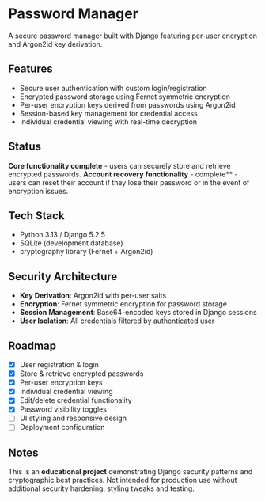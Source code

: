 # Password Manager

A secure password manager built with Django featuring per-user encryption and Argon2id key derivation.

## Features
- Secure user authentication with custom login/registration
- Encrypted password storage using Fernet symmetric encryption
- Per-user encryption keys derived from passwords using Argon2id
- Session-based key management for credential access
- Individual credential viewing with real-time decryption

## Status
**Core functionality complete** - users can securely store and retrieve encrypted passwords.
**Account recovery functionality** - complete** - users can reset their account if they lose their password or in the event of encryption issues.

## Tech Stack
- Python 3.13 / Django 5.2.5
- SQLite (development database)
- cryptography library (Fernet + Argon2id)

## Security Architecture
- **Key Derivation**: Argon2id with per-user salts
- **Encryption**: Fernet symmetric encryption for password storage
- **Session Management**: Base64-encoded keys stored in Django sessions
- **User Isolation**: All credentials filtered by authenticated user

## Roadmap
- [x] User registration & login
- [x] Store & retrieve encrypted passwords
- [x] Per-user encryption keys
- [x] Individual credential viewing
- [x] Edit/delete credential functionality
- [x] Password visibility toggles
- [ ] UI styling and responsive design
- [ ] Deployment configuration

## Notes
This is an **educational project** demonstrating Django security patterns and cryptographic best practices.
Not intended for production use without additional security hardening, styling tweaks and testing.

